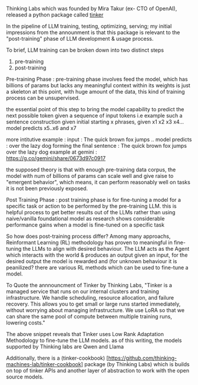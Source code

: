 

Thinking Labs which was founded by Mira Takur (ex- CTO of OpenAI),
released a python package called [tinker](https://thinkingmachines.ai/blog/announcing-tinker/)

In the pipeline of LLM training, testing, optimizing, serving;  my initial impressions from the announment is that this package is relevant to the "post-training" phase of LLM development & usage process.

To brief, LLM training can be broken down into two distinct steps
  1. pre-training
  2. post-training

Pre-training Phase : 
  pre-training phase involves feed the model, which has billions of params but lacks any meaningful context within its weights is just a skeleton at this point, 
  with huge amount of the data, this kind of training process can be unsupervised.
  
  the essential point of this step to bring the model capability to predict the next possible token given a sequence of input tokens 
  i.e example such a sentence construction given initial starting x phrases, given x1 x2 x3 x4... model predicts x5..x6 and x7
  
  more intitutive example : 
                input : The quick brown fox jumps .. 
                model predicts : over the lazy dog
                forming the final sentence  : The quick brown fox jumps over the lazy dog
  example at gemini : https://g.co/gemini/share/0673d97c0917
  
  the supposed theory is that with enough pre-training data corpus, the model with num of billions of params can scale well 
  and give raise to "emergent behavior", which means, it can perform reasonably well on tasks it is not been previously exposed. 

Post Training Phase :
  post training phase is for fine-tuning a model for a specific task or action to be performed by the pre-training LLM. this is helpful process to get better results out of the LLMs 
  rather than using naive/vanilla foundational model as research shows considerable performance gains when a model is fine-tuned on a specific task

  So how does post-training process differ?
  Among many approachs, Reinformant Learning (RL) methodology has proven to meaningful in fine-tuning the LLMs to align with desired behaviour. 
  The LLM acts as the Agent which interacts with the world & produces an output given an input, for the desired output the model is rewarded and (for unknown behaviour it is peanilized?
  there are various RL methods which can be used to fine-tune a model. 
  
  To Quote the annnouncment of Tinker by Thinking Labs, "Tinker is a managed service that runs on our internal clusters 
  and training infrastructure. We handle scheduling, resource allocation, and failure recovery. 
  This allows you to get small or large runs started immediately, without worrying about managing infrastructure. 
  We use LoRA so that we can share the same pool of compute between multiple training runs, lowering costs."

  The above snippet reveals that Tinker uses Low Rank Adaptation Methodology to fine-tune the LLM models.
  as of this writing, the models supported by Thinking labs are Qwen and Llama 

  Additionally, there is a (tinker-cookbook) [https://github.com/thinking-machines-lab/tinker-cookbook] package (by Thinking Labs) which is 
  builds on top of tinker APIs and another layer of abstraction to work with the open source models.
  
  

  

